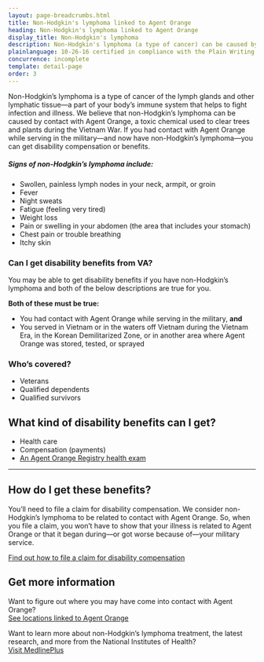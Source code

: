 ```yaml
---
layout: page-breadcrumbs.html
title: Non-Hodgkin's lymphoma linked to Agent Orange
heading: Non-Hodgkin's lymphoma linked to Agent Orange
display_title: Non-Hodgkin's lymphoma
description: Non-Hodgkin's lymphoma (a type of cancer) can be caused by contact with Agent Orange. If you served in or near Vietnam during the Vietnam War, or in certain related jobs, and you have this cancer, find out if you're eligible for VA disability pay and other benefits.
plainlanguage: 10-26-16 certified in compliance with the Plain Writing Act
concurrence: incomplete
template: detail-page
order: 3
---
```


<div class="va-introtext">

Non-Hodgkin’s lymphoma is a type of cancer of the lymph glands and other lymphatic tissue—a part of your body’s immune system that helps to fight infection and illness. We believe that non-Hodgkin’s lymphoma can be caused by contact with Agent Orange, a toxic chemical used to clear trees and plants during the Vietnam War. If you had contact with Agent Orange while serving in the military—and now have non-Hodgkin’s lymphoma—you can get disability compensation or benefits.

</div>

##### Signs of non-Hodgkin’s lymphoma include:

- Swollen, painless lymph nodes in your neck, armpit, or groin
- Fever
- Night sweats
- Fatigue (feeling very tired)
- Weight loss
- Pain or swelling in your abdomen (the area that includes your stomach)
- Chest pain or trouble breathing
- Itchy skin

<div class="feature" markdown="1">

### Can I get disability benefits from VA?

You may be able to get disability benefits if you have non-Hodgkin’s lymphoma and both of the below descriptions are true for you.

**Both of these must be true:**
- You had contact with Agent Orange while serving in the military, **and**
- You served in Vietnam or in the waters off Vietnam during the Vietnam Era, in the Korean Demilitarized Zone, or in another area where Agent Orange was stored, tested, or sprayed

### Who’s covered?
- Veterans
- Qualified dependents
- Qualified survivors
</div>

## What kind of disability benefits can I get?

- Health care
- Compensation (payments)
- [An Agent Orange Registry health exam]( https://www.publichealth.va.gov/exposures/agentorange/benefits/registry-exam.asp)

-----

## How do I get these benefits?

You’ll need to file a claim for disability compensation. We consider non-Hodgkin’s lymphoma to be related to contact with Agent Orange. So, when you file a claim, you won’t have to show that your illness is related to Agent Orange or that it began during—or got worse because of—your military service.

[Find out how to file a claim for disability compensation](/disability/how-to-file-claim/)

## Get more information

Want to figure out where you may have come into contact with Agent Orange? <br>
[See locations linked to Agent Orange](/disability/eligibility/hazardous-materials-exposure/agent-orange/)

Want to learn more about non-Hodgkin’s lymphoma treatment, the latest research, and more from the National Institutes of Health? <br>
[Visit MedlinePlus](https://www.nlm.nih.gov/medlineplus/ency/article/000581.htm)
